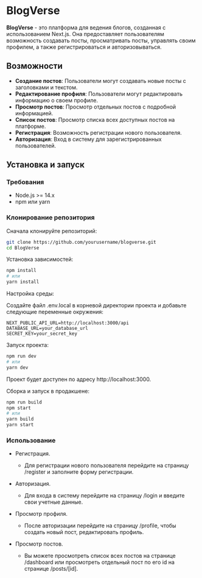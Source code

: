 # BlogVerse

**BlogVerse** - это платформа для ведения блогов, созданная с использованием Next.js. Она предоставляет пользователям возможность создавать посты, просматривать посты, управлять своим профилем, а также регистрироваться и авторизовываться.

## Возможности

- **Создание постов**: Пользователи могут создавать новые посты с заголовками и текстом.
- **Редактирование профиля**: Пользователи могут редактировать информацию о своем профиле.
- **Просмотр постов**: Просмотр отдельных постов с подробной информацией.
- **Список постов**: Просмотр списка всех доступных постов на платформе.
- **Регистрация**: Возможность регистрации нового пользователя.
- **Авторизация**: Вход в систему для зарегистрированных пользователей.

## Установка и запуск

### Требования

- Node.js >= 14.x
- npm или yarn

### Клонирование репозитория

Сначала клонируйте репозиторий:

```bash
git clone https://github.com/yourusername/blogverse.git
cd BlogVerse
```

Установка зависимостей:

```bash
npm install
# или
yarn install
```

Настройка среды:

Создайте файл .env.local в корневой директории проекта и добавьте следующие переменные окружения:

```
NEXT_PUBLIC_API_URL=http://localhost:3000/api
DATABASE_URL=your_database_url
SECRET_KEY=your_secret_key
```

Запуск проекта:

```bash
npm run dev
# или
yarn dev
```

Проект будет доступен по адресу http://localhost:3000.

Сборка и запуск в продакшене:

```bash
npm run build
npm start
# или
yarn build
yarn start
```

### Использование

- Регистрация.

  - Для регистрации нового пользователя перейдите на страницу /register и заполните форму регистрации.

- Авторизация.

  - Для входа в систему перейдите на страницу /login и введите свои учетные данные.

- Просмотр профиля.

  - После авторизации перейдите на страницу /profile, чтобы создать новый пост, редактировать профиль.

- Просмотр постов.

  - Вы можете просмотреть список всех постов на странице /dashboard или просмотреть отдельный пост по его id на странице /posts/[id].
